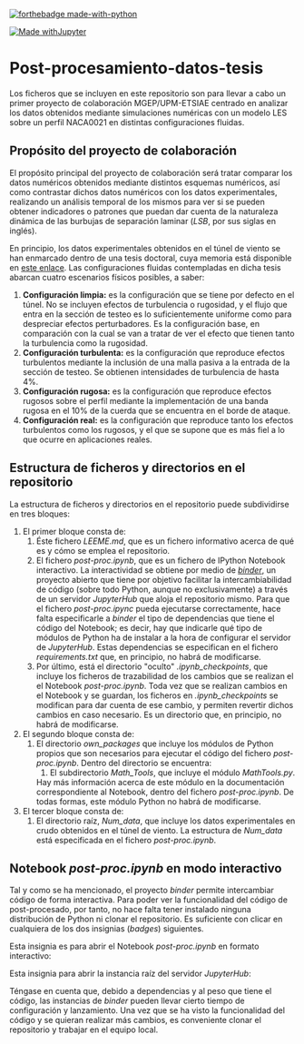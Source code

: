 [![forthebadge made-with-python](http://ForTheBadge.com/images/badges/made-with-python.svg)](https://www.python.org/)

[![Made withJupyter](https://img.shields.io/badge/Made%20with-Jupyter-orange?style=for-the-badge&logo=Jupyter)](https://jupyter.org/try)

<h1>Post-procesamiento-datos-tesis</h1>

Los ficheros que se incluyen en este repositorio son para llevar a cabo un primer proyecto de colaboración MGEP/UPM-ETSIAE centrado en analizar los datos obtenidos mediante simulaciones numéricas con un modelo LES sobre un perfil NACA0021 en distintas configuraciones fluidas.

<h2>Propósito del proyecto de colaboración</h2>

El propósito principal del proyecto de colaboración será tratar comparar los datos numéricos obtenidos mediante distintos esquemas numéricos, así como contrastar dichos datos numéricos con los datos experimentales, realizando un análisis temporal de los mismos para ver si se pueden obtener indicadores o patrones que puedan dar cuenta de la naturaleza dinámica de las burbujas de separación laminar (<i>LSB</i>, por sus siglas en inglés).

En principio, los datos experimentales obtenidos en el túnel de viento se han enmarcado dentro de una tesis doctoral, cuya memoria está disponible en <a href=https://www.researchgate.net/publication/354859934_Aerodynamic_Characterization_of_Transitionally-Operating_Airfoils_under_a_set_of_Flow_Conditions_going_from_Ideal_to_Real_Configurations>este enlace</a>. Las configuraciones fluidas contempladas en dicha tesis abarcan cuatro escenarios físicos posibles, a saber:
<ol>
  <li><b>Configuración limpia:</b> es la configuración que se tiene por defecto en el túnel. No se incluyen efectos de turbulencia o rugosidad, y el flujo que entra en la sección de testeo es lo suficientemente uniforme como para despreciar efectos perturbadores. Es la configuración base, en comparación con la cual se van a tratar de ver el efecto que tienen tanto la turbulencia como la rugosidad.</li>
  <li><b>Configuración turbulenta:</b> es la configuración que reproduce efectos turbulentos mediante la inclusión de una malla pasiva a la entrada de la sección de testeo. Se obtienen intensidades de turbulencia de hasta 4%.</li>
  <li><b>Configuración rugosa:</b> es la configuración que reproduce efectos rugosos sobre el perfil mediante la implementación de una banda rugosa en el 10% de la cuerda que se encuentra en el borde de ataque.</li>
  <li><b>Configuración real:</b> es la configuración que reproduce tanto los efectos turbulentos como los rugosos, y el que se supone que es más fiel a lo que ocurre en aplicaciones reales.</li>
</ol>

<h2>Estructura de ficheros y directorios en el repositorio</h2>

La estructura de ficheros y directorios en el repositorio puede subdividirse en tres bloques:
<ol>
  <li>El primer bloque consta de:
    <ol>
      <li>Éste fichero <i>LEEME.md</i>, que es un fichero informativo acerca de qué es y cómo se emplea el repositorio.</li>
      <li>El fichero <i>post-proc.ipynb</i>, que es un fichero de IPython Notebook interactivo. La interactividad se obtiene por medio de <a href=https://mybinder.org/><i>binder</i></a>, un proyecto abierto que tiene por objetivo facilitar la intercambiabilidad de código (sobre todo Python, aunque no exclusivamente) a través de un servidor <i>JupyterHub</i> que aloja el repositorio mismo. Para que el fichero <i>post-proc.ipync</i> pueda ejecutarse correctamente, hace falta especificarle a <i>binder</i> el tipo de dependencias que tiene el código del Notebook; es decir, hay que indicarle qué tipo de módulos de Python ha de instalar a la hora de configurar el servidor de <i>JupyterHub</i>. Estas dependencias se especifican en el fichero <i>requirements.txt</i> que, en principio, no habrá de modificarse.</li>
      <li>Por último, está el directorio "oculto" <i>.ipynb_checkpoints</i>, que incluye los ficheros de trazabilidad de los cambios que se realizan el el Notebook <i>post-proc.ipynb</i>. Toda vez que se realizan cambios en el Notebook y se guardan, los ficheros en <i>.ipynb_checkpoints</i> se modifican para dar cuenta de ese cambio, y permiten revertir dichos cambios en caso necesario. Es un directorio que, en principio, no habrá de modificarse.</li>
    </ol>
  </li>
  <li>El segundo bloque consta de:
    <ol>
      <li>El directorio <i>own_packages</i> que incluye los módulos de Python propios que son necesarios para ejecutar el código del fichero <i>post-proc.ipynb</i>. Dentro del directorio se encuentra:
        <ol>
          <li>El subdirectorio <i>Math_Tools</i>, que incluye el módulo <i>MathTools.py</i>.</li>          
        </ol>
        Hay más información acerca de este módulo en la documentación correspondiente al Notebook, dentro del fichero <i>post-proc.ipynb</i>. De todas formas, este módulo Python no habrá de modificarse.
      </li>
    </ol>
  </li>
  <li>El tercer bloque consta de:
    <ol>
      <li>El directorio raíz, <i>Num_data</i>, que incluye los datos experimentales en crudo obtenidos en el túnel de viento. La estructura de <i>Num_data</i> está especificada en el fichero <i>post-proc.ipynb</i>.</li>
    </ol>
  </li>
</ol>

<h2>Notebook <i>post-proc.ipynb</i> en modo interactivo</h2>

Tal y como se ha mencionado, el proyecto <i>binder</i> permite intercambiar código de forma interactiva. Para poder ver la funcionalidad del código de post-procesado, por tanto, no hace falta tener instalado ninguna distribución de Python ni clonar el repositorio. Es suficiente con clicar en cualquiera de los dos insignias (<i>badges</i>) siguientes.

Esta insignia es para abrir el Notebook <i>post-proc.ipynb</i> en formato interactivo: 

Esta insignia para abrir la instancia raíz del servidor <i>JupyterHub</i>: 

Téngase en cuenta que, debido a dependencias y al peso que tiene el código, las instancias de <i>binder</i> pueden llevar cierto tiempo de configuración y lanzamiento. Una vez que se ha visto la funcionalidad del código y se quieran realizar más cambios, es conveniente clonar el repositorio y trabajar en el equipo local.
